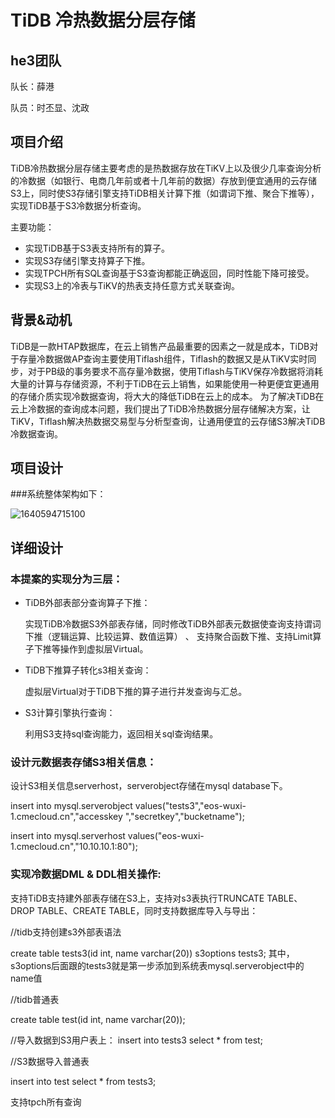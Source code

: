 # TiDB 冷热数据分层存储

## he3团队

队长：薛港 

队员：时丕显、沈政

## 项目介绍

TiDB冷热数据分层存储主要考虑的是热数据存放在TiKV上以及很少几率查询分析的冷数据（如银行、电商几年前或者十几年前的数据）存放到便宜通用的云存储S3上，同时使S3存储引擎支持TiDB相关计算下推（如谓词下推、聚合下推等），实现TiDB基于S3冷数据分析查询。

主要功能：

- 实现TiDB基于S3表支持所有的算子。
- 实现S3存储引擎支持算子下推。
- 实现TPCH所有SQL查询基于S3查询都能正确返回，同时性能下降可接受。
- 实现S3上的冷表与TiKV的热表支持任意方式关联查询。

## 背景&动机

TiDB是一款HTAP数据库，在云上销售产品最重要的因素之一就是成本，TiDB对于存量冷数据做AP查询主要使用Tiflash组件，Tiflash的数据又是从TiKV实时同步，对于PB级的事务要求不高存量冷数据，使用Tiflash与TiKV保存冷数据将消耗大量的计算与存储资源，不利于TiDB在云上销售，如果能使用一种更便宜更通用的存储介质实现冷数据查询，将大大的降低TiDB在云上的成本。
为了解决TiDB在云上冷数据的查询成本问题，我们提出了TiDB冷热数据分层存储解决方案，让TiKV，Tiflash解决热数据交易型与分析型查询，让通用便宜的云存储S3解决TiDB冷数据查询。

## 项目设计

###系统整体架构如下：

![1640594715100](C:\Users\SHENZH~1\AppData\Local\Temp\1640594715100.png)



## 详细设计

### 本提案的实现分为三层：

- TiDB外部表部分查询算子下推：

  实现TiDB冷数据S3外部表存储，同时修改TiDB外部表元数据使查询支持谓词下推（逻辑运算、比较运算、数值运算） 、 支持聚合函数下推、支持Limit算子下推等操作到虚拟层Virtual。

- TiDB下推算子转化s3相关查询：

  虚拟层Virtual对于TiDB下推的算子进行并发查询与汇总。

- S3计算引擎执行查询：

  利用S3支持sql查询能力，返回相关sql查询结果。

### 设计元数据表存储S3相关信息：

设计S3相关信息serverhost，serverobject存储在mysql database下。

insert into mysql.serverobject values("tests3","eos-wuxi-1.cmecloud.cn","accesskey
","secretkey","bucketname");

insert into mysql.serverhost values("eos-wuxi-1.cmecloud.cn","10.10.10.1:80");

### 实现冷数据DML & DDL相关操作:

支持TiDB支持建外部表存储在S3上，支持对s3表执行TRUNCATE TABLE、DROP TABLE、CREATE TABLE，同时支持数据库导入与导出：

//tidb支持创建s3外部表语法

create table tests3(id int, name varchar(20)) s3options tests3;
其中，s3options后面跟的tests3就是第一步添加到系统表mysql.serverobject中的name值

//tidb普通表

create table test(id int, name varchar(20));

//导入数据到S3用户表上：
insert into tests3 select * from test;

//S3数据导入普通表

insert into test select * from tests3;

支持tpch所有查询

